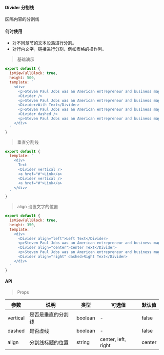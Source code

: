 #### Divider 分割线

区隔内容的分割线

#### 何时使用

- 对不同章节的文本段落进行分割。
- 对行内文字，链接进行分割，例如表格的操作列。

> 基础演示

```js
export default {
  isViewFullBlock: true,
  height: 500,
  template: `
    <div>
      <p>Steven Paul Jobs was an American entrepreneur and business magnate. He was the chairman, chief executive officer, and a co-founder of Apple Inc.</p>
      <Divider />
      <p>Steven Paul Jobs was an American entrepreneur and business magnate. He was the chairman, chief executive officer, and a co-founder of Apple Inc.</p>
      <Divider>With Text</Divider>
      <p>Steven Paul Jobs was an American entrepreneur and business magnate. He was the chairman, chief executive officer, and a co-founder of Apple Inc.</p>
      <Divider dashed />
      <p>Steven Paul Jobs was an American entrepreneur and business magnate. He was the chairman, chief executive officer, and a co-founder of Apple Inc.</p>
    </div>
  `
}
```


> 垂直分割线

```js
export default {
  template: `
    <div>
      Text
      <Divider vertical />
      <a href="#">Link</a>
      <Divider vertical />
      <a href="#">Link</a>
    </div>
  `
}
```

> align 设置文字的位置

```js
export default {
  isViewFullBlock: true,
  height: 350,
  template: `
    <div>
      <Divider align="left">Left Text</Divider>
      <p>Steven Paul Jobs was an American entrepreneur and business magnate. He was the chairman, chief executive officer, and a co-founder of Apple Inc.</p>
      <Divider align="center">Center Text</Divider>
      <p>Steven Paul Jobs was an American entrepreneur and business magnate. He was the chairman, chief executive officer, and a co-founder of Apple Inc.</p>
      <Divider align="right" dashed>Right Text</Divider>
    </div>
  `
}
```

#### API

> Props

参数 | 说明 | 类型 | 可选值 | 默认值
---|---|---|---|---
vertical | 是否是垂直的分割线 | boolean | - | false
dashed | 是否虚线 | boolean | - | false
align | 分割线标题的位置 | string | center, left, right | center